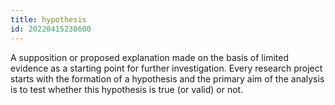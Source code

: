 ```yaml
---
title: hypothesis
id: 20220415238600
---
```


A supposition or proposed explanation made on the basis of limited evidence as a starting point for further investigation. Every research project starts with the formation of a hypothesis and the primary aim of the analysis is to test whether this hypothesis is true (or valid) or not. 
